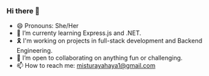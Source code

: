 ### Hi there 👋
- 😄 Pronouns: She/Her
- 🌱 I’m currenty learning Express.js and .NET.
- 🎗️ I'm working on projects in full-stack development and Backend Engineering.
- 👯 I’m open to collaborating on anything fun or challenging.
- 📫 How to reach me: misturayahaya1@gmail.com



<!--
**Mistie-rious/Mistie-rious** is a ✨ _special_ ✨ repository because its `README.md` (this file) appears on your GitHub profile.

Here are some ideas to get you started:




- 🤔 I’m looking for help with ...



- ⚡ Fun fact: ...
-->
